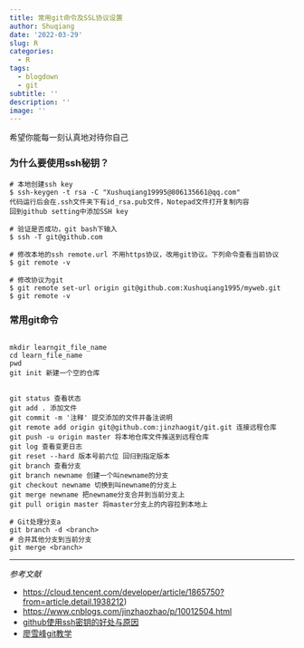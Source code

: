```yaml
---
title: 常用git命令及SSL协议设置
author: Shuqiang
date: '2022-03-29'
slug: R
categories:
  - R
tags:
  - blogdown
  - git
subtitle: ''
description: ''
image: ''
---
```

希望你能每一刻认真地对待你自己

### 为什么要使用ssh秘钥？


```{r eval=FALSE, message=TRUE}
# 本地创建ssh key
$ ssh-keygen -t rsa -C "Xushuqiang19995@806135661@qq.com"
代码运行后会在.ssh文件夹下有id_rsa.pub文件，Notepad文件打开复制内容
回到github setting中添加SSH key

# 验证是否成功，git bash下输入
$ ssh -T git@github.com

# 修改本地的ssh remote.url 不用https协议，改用git协议。下列命令查看当前协议
$ git remote -v

# 修改协议为git
$ git remote set-url origin git@github.com:Xushuqiang1995/myweb.git
$ git remote -v

```


### 常用git命令

```{r eval=FALSE, message=TRUE}

mkdir learngit_file_name
cd learn_file_name
pwd
git init 新建一个空的仓库


git status 查看状态
git add . 添加文件
git commit -m '注释' 提交添加的文件并备注说明
git remote add origin git@github.com:jinzhaogit/git.git 连接远程仓库
git push -u origin master 将本地仓库文件推送到远程仓库
git log 查看变更日志
git reset --hard 版本号前六位 回归到指定版本
git branch 查看分支
git branch newname 创建一个叫newname的分支
git checkout newname 切换到叫newname的分支上
git merge newname 把newname分支合并到当前分支上
git pull origin master 将master分支上的内容拉到本地上

# Git处理分支a
git branch -d <branch>
# 合并其他分支到当前分支
git merge <branch>

```

--------------------------------------------------------------------------
_参考文献_

- https://cloud.tencent.com/developer/article/1865750?from=article.detail.1938212)
- https://www.cnblogs.com/jinzhaozhao/p/10012504.html
- [github使用ssh密钥的好处与原因](https://blog.csdn.net/love_fdu_llp/article/details/38752365)
- [廖雪峰git教学](https://www.cnblogs.com/jinzhaozhao/p/10012504.html)